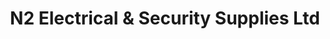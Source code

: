 ---
title: "N2 Electrical & Security Supplies Ltd"
url: /ashbourne/n2-electrical-and-security-supplies-ltd/
shop: electronics
---
